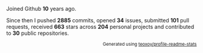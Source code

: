 Joined Github **10** years ago.

Since then I pushed **2885** commits, opened **34** issues, submitted **101** pull requests, received **663** stars across **204** personal projects and contributed to **30** public repositories.

<p align="right"><sub>Generated using <a href="https://github.com/marketplace/actions/profile-readme-stats">teoxoy/profile-readme-stats</a></sub></p>
